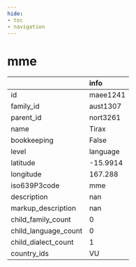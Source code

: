 ```yaml
---
hide:
- toc
- navigation
---
```

# mme
|                      | info     |
|:---------------------|:---------|
| id                   | maee1241 |
| family_id            | aust1307 |
| parent_id            | nort3261 |
| name                 | Tirax    |
| bookkeeping          | False    |
| level                | language |
| latitude             | -15.9914 |
| longitude            | 167.288  |
| iso639P3code         | mme      |
| description          | nan      |
| markup_description   | nan      |
| child_family_count   | 0        |
| child_language_count | 0        |
| child_dialect_count  | 1        |
| country_ids          | VU       |